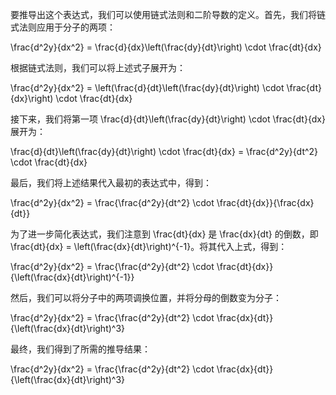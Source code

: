 要推导出这个表达式，我们可以使用链式法则和二阶导数的定义。首先，我们将链式法则应用于分子的两项：

\frac{d^2y}{dx^2} = \frac{d}{dx}\left(\frac{dy}{dt}\right) \cdot \frac{dt}{dx}

根据链式法则，我们可以将上述式子展开为：

\frac{d^2y}{dx^2} = \left(\frac{d}{dt}\left(\frac{dy}{dt}\right) \cdot \frac{dt}{dx}\right) \cdot \frac{dt}{dx} 

接下来，我们将第一项 \frac{d}{dt}\left(\frac{dy}{dt}\right) \cdot \frac{dt}{dx} 展开为：

\frac{d}{dt}\left(\frac{dy}{dt}\right) \cdot \frac{dt}{dx} = \frac{d^2y}{dt^2} \cdot \frac{dt}{dx}

最后，我们将上述结果代入最初的表达式中，得到：

\frac{d^2y}{dx^2} = \frac{\frac{d^2y}{dt^2} \cdot \frac{dt}{dx}}{\frac{dx}{dt}}

为了进一步简化表达式，我们注意到 \frac{dt}{dx} 是 \frac{dx}{dt} 的倒数，即 \frac{dt}{dx} = \left(\frac{dx}{dt}\right)^{-1}。将其代入上式，得到：

\frac{d^2y}{dx^2} = \frac{\frac{d^2y}{dt^2} \cdot \frac{dt}{dx}}{\left(\frac{dx}{dt}\right)^{-1}}

然后，我们可以将分子中的两项调换位置，并将分母的倒数变为分子：

\frac{d^2y}{dx^2} = \frac{\frac{d^2y}{dt^2} \cdot \frac{dx}{dt}}{\left(\frac{dx}{dt}\right)^3}

最终，我们得到了所需的推导结果：

\frac{d^2y}{dx^2} = \frac{\frac{d^2y}{dt^2} \cdot \frac{dx}{dt}}{\left(\frac{dx}{dt}\right)^3}